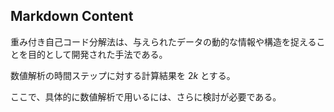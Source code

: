 ## Markdown Content

重み付き自己コード分解法は、与えられたデータの動的な情報や構造を捉えることを目的として開発された手法である。

数値解析の時間ステップに対する計算結果を $2k$ とする。

ここで、具体的に数値解析で用いるには、さらに検討が必要である。